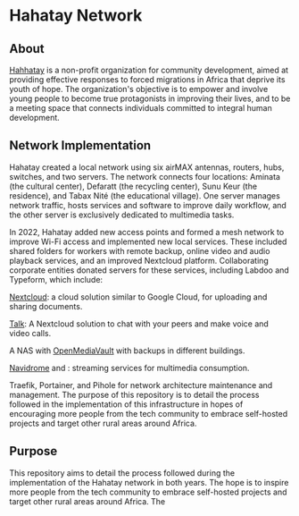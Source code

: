 # Hahatay Network

## About

[Hahhatay](https://hahatay.org) is a non-profit organization for community development, aimed at providing effective responses to forced migrations in Africa that deprive its youth of hope. The organization's objective is to empower and involve young people to become true protagonists in improving their lives, and to be a meeting space that connects individuals committed to integral human development.

## Network Implementation

Hahatay created a local network using six airMAX antennas, routers, hubs, switches, and two servers. The network connects four locations: Aminata (the cultural center), Defaratt (the recycling center), Sunu Keur (the residence), and Tabax Nité (the educational village). One server manages network traffic, hosts services and software to improve daily workflow, and the other server is exclusively dedicated to multimedia tasks.

In 2022, Hahatay added new access points and formed a mesh network to improve Wi-Fi access and implemented new local services. These included shared folders for workers with remote backup, online video and audio playback services, and an improved Nextcloud platform. Collaborating corporate entities donated servers for these services, including Labdoo and Typeform, which include: 

[Nextcloud](https://nextcloud.com): a cloud solution similar to Google Cloud, for uploading and sharing documents.

[Talk](https://nextcloud.com/talk/): A Nextcloud solution to chat with your peers and make voice and video calls.

A NAS with [OpenMediaVault](https://www.openmediavault.org) with backups in different buildings.

[Navidrome](https://www.navidrome.org) and : streaming services for multimedia consumption.

Traefik, Portainer, and Pihole for network architecture maintenance and management.
The purpose of this repository is to detail the process followed in the implementation of this infrastructure in hopes of encouraging more people from the tech community to embrace self-hosted projects and target other rural areas around Africa.

## Purpose

This repository aims to detail the process followed during the implementation of the Hahatay network in both years. The hope is to inspire more people from the tech community to embrace self-hosted projects and target other rural areas around Africa. The 
